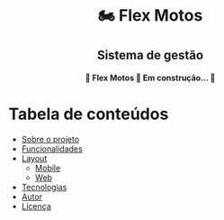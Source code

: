 <p align="center">
<!--   <img src="./public/logo.svg" height="100"/> -->
</p>
<h1 align="center">🏍️ Flex Motos</h1>
<h2 align="center">Sistema de gestão</h2>

<h4 align="center"> 
	🚧  Flex Motos 🚀 Em construção...  🚧
</h4>

Tabela de conteúdos
=================
<!--ts-->
   * [Sobre o projeto](#-sobre-o-projeto)
   * [Funcionalidades](#-funcionalidades)
   * [Layout](#-layout)
     * [Mobile](#mobile)
     * [Web](#web)
   * [Tecnologias](#-tecnologias)
   * [Autor](#-autor)
   * [Licença](#user-content--licença)
<!--te-->
